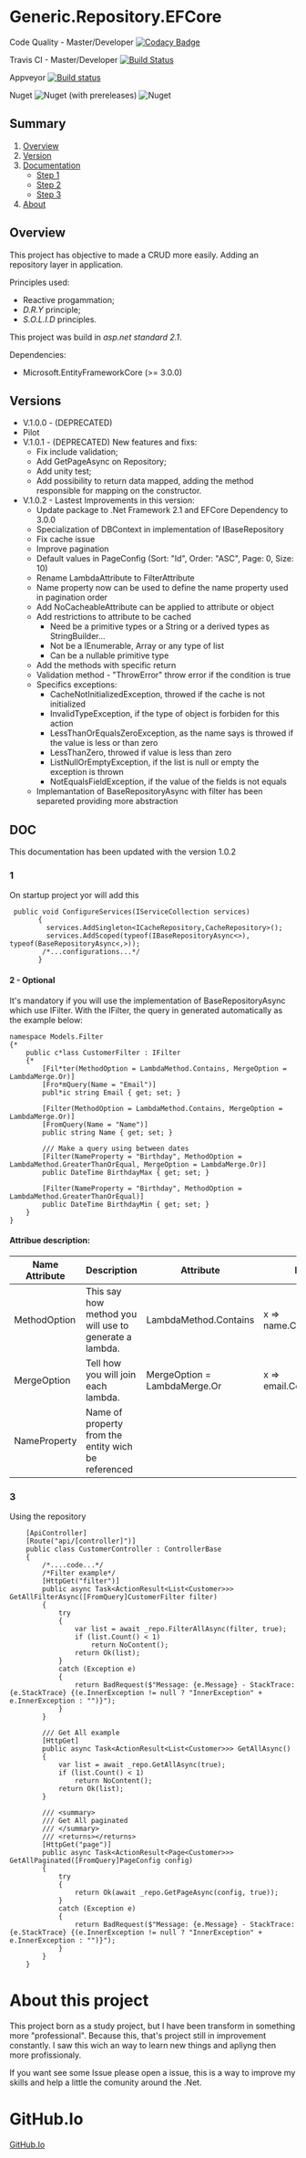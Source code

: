 # Generic.Repository.EFCore

Code Quality - Master/Developer
[![Codacy Badge](https://api.codacy.com/project/badge/Grade/b2b523e13d4b490187071837e8574570)](https://www.codacy.com/app/guilhermecaixeta/Generic.Service.DotNetCore2.2?utm_source=github.com&amp;utm_medium=referral&amp;utm_content=guilhermecaixeta/Generic.Service.DotNetCore2.2&amp;utm_campaign=Badge_Grade)

Travis CI - Master/Developer
[![Build Status](https://travis-ci.org/guilhermecaixeta/Generic.Repository.EFCore.svg?branch=master)](https://travis-ci.org/guilhermecaixeta/Generic.Repository.EFCore)

Appveyor
[![Build status](https://ci.appveyor.com/api/projects/status/bv400l6e1wpd1de9?svg=true)](https://ci.appveyor.com/project/guilhermecaixeta/generic-repository-efcore)

Nuget
![Nuget (with prereleases)](https://img.shields.io/nuget/vpre/Generic.RepositoryAsync.EFCore?label=Nuget%20Version)
![Nuget](https://img.shields.io/nuget/dt/Generic.RepositoryAsync.EFCore?label=Nuget%20Download)

## Summary
 1. [Overview](https://github.com/guilhermecaixeta/Generic.Repository.EFCore#Overview)
 2. [Version](https://github.com/guilhermecaixeta/Generic.Repository.EFCore#Version)
 3. [Documentation](https://github.com/guilhermecaixeta/Generic.Repository.EFCore#Doc)
    - [Step 1](https://github.com/guilhermecaixeta/Generic.Repository.EFCore#1)
    - [Step 2](https://github.com/guilhermecaixeta/Generic.Repository.EFCore#2-Optional)
    - [Step 3](https://github.com/guilhermecaixeta/Generic.Repository.EFCore#3)
 4. [About](https://github.com/guilhermecaixeta/Generic.Repository.EFCore#about-this-project)

## Overview
This project has objective to made a CRUD more easily.
Adding an repository layer in application.

Principles used:
   * Reactive progammation;
   * *D.R.Y* principle;
   * *S.O.L.I.D* principles.

This project was build in *asp.net standard 2.1*.

Dependencies:
   * Microsoft.EntityFrameworkCore (>= 3.0.0)

## Versions 
* V.1.0.0 - (DEPRECATED)
 * Pilot
* V.1.0.1 - (DEPRECATED)
 New features and fixs:
  * Fix include validation;
  * Add GetPageAsync on Repository;
  * Add unity test; 
  * Add possibility to return data mapped, adding the method responsible for mapping on the constructor.
* V.1.0.2 - Lastest
 Improvements in this version:
  * Update package to .Net Framework 2.1 and EFCore Dependency to 3.0.0
  * Specialization of DBContext in implementation of IBaseRepository
  * Fix cache issue
  * Improve pagination
  * Default values in PageConfig (Sort: "Id", Order: "ASC", Page: 0, Size: 10)
  * Rename LambdaAttribute to FilterAttribute
  * Name property now can be used to define the name property used in pagination order
  * Add NoCacheableAttribute can be applied to attribute or object
  * Add restrictions to attribute to be cached
      * Need be a primitive types or a String or a derived types as StringBuilder...
      * Not be a IEnumerable, Array or any type of list
      * Can be a nullable primitive type
  * Add the methods with specific return
  * Validation method - "ThrowError" throw error if the condition is true
  * Specifics exceptions:
      * CacheNotInitializedException, throwed if the cache is not initialized
      * InvalidTypeException, if the type of object is forbiden for this action
      * LessThanOrEqualsZeroException, as the name says is throwed if the value is less or than zero
      * LessThanZero, throwed if value is less than zero
      * ListNullOrEmptyException, if the list is null or empty the exception is thrown
      * NotEqualsFieldException, if the value of the fields is not equals
  * Implemantation of BaseRepositoryAsync with filter has been separeted providing more abstraction

## DOC
This documentation has been updated with the version 1.0.2

 ### 1
 On startup project yor will add this

 ```
  public void ConfigureServices(IServiceCollection services)
        {
          services.AddSingleton<ICacheRepository,CacheRepository>();
          services.AddScoped(typeof(IBaseRepositoryAsync<>), typeof(BaseRepositoryAsync<,>));
         /*...configurations...*/
        }
 ```
 
#### 2 - Optional
It's mandatory if you will use the implementation of BaseRepositoryAsync which use IFilter.
With the IFilter, the query in generated automatically as the example below:

```
namespace Models.Filter
{*
    public c*lass CustomerFilter : IFilter
    {*
        [Fil*ter(MethodOption = LambdaMethod.Contains, MergeOption = LambdaMerge.Or)]
        [Fro*mQuery(Name = "Email")]
        publ*ic string Email { get; set; }

        [Filter(MethodOption = LambdaMethod.Contains, MergeOption = LambdaMerge.Or)]
        [FromQuery(Name = "Name")]
        public string Name { get; set; }
        
        /// Make a query using between dates
        [Filter(NameProperty = "Birthday", MethodOption = LambdaMethod.GreaterThanOrEqual, MergeOption = LambdaMerge.Or)]
        public DateTime BirthdayMax { get; set; }
        
        [Filter(NameProperty = "Birthday", MethodOption = LambdaMethod.GreaterThanOrEqual)]
        public DateTime BirthdayMin { get; set; }
    }
}
```

#### Attribue description:
| Name Attribute | Description | Attribute | Example |
|----------------|-------------|-----------|---------|
| MethodOption | This say how method you will use to generate a lambda. |  LambdaMethod.Contains | x => name.Contais(x.name) |
| MergeOption  | Tell how you will join each lambda. | MergeOption = LambdaMerge.Or | x => email.Contains(x.email) || nome.Contains(x.name) |
| NameProperty | Name of property from the entity wich be referenced | |

 ### 3
Using the repository

```
    [ApiController]
    [Route("api/[controller]")]
    public class CustomerController : ControllerBase
    {
        /*....code...*/
        /*Filter example*/
        [HttpGet("filter")]
        public async Task<ActionResult<List<Customer>>> GetAllFilterAsync([FromQuery]CustomerFilter filter)
        {
            try
            {
                var list = await _repo.FilterAllAsync(filter, true);
                if (list.Count() < 1)
                    return NoContent();
                return Ok(list);
            }
            catch (Exception e)
            {
                return BadRequest($"Message: {e.Message} - StackTrace: {e.StackTrace} {(e.InnerException != null ? "InnerException" + e.InnerException : "")}");
            } 
        }

        /// Get All example
        [HttpGet]
        public async Task<ActionResult<List<Customer>>> GetAllAsync()
        {
            var list = await _repo.GetAllAsync(true);
            if (list.Count() < 1)
                return NoContent();
            return Ok(list);
        }

        /// <summary>
        /// Get All paginated
        /// </summary>
        /// <returns></returns>
        [HttpGet("page")]
        public async Task<ActionResult<Page<Customer>>> GetAllPaginated([FromQuery]PageConfig config)
        {
            try
            {
                return Ok(await _repo.GetPageAsync(config, true));
            }
            catch (Exception e)
            {
                return BadRequest($"Message: {e.Message} - StackTrace: {e.StackTrace} {(e.InnerException != null ? "InnerException" + e.InnerException : "")}");
            }
        }
    }

```

# About this project
This project born as a study project, but I have been transform in something more "professional". Because this, that's project still in improvement constantly. I saw this wich an way to learn new things and apliyng then more profissionaly.

If you want see some Issue please open a issue, this is a way to improve my skills and help a little the comunity around the .Net.

# GitHub.Io
[GitHub.Io](https://guilhermecaixeta.github.io/Generic.Repository.EFCore/)
